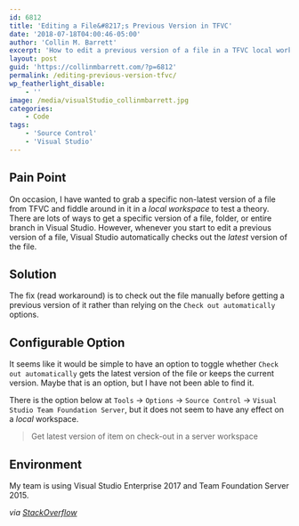 ```yaml
---
id: 6812
title: 'Editing a File&#8217;s Previous Version in TFVC'
date: '2018-07-18T04:00:46-05:00'
author: 'Collin M. Barrett'
excerpt: 'How to edit a previous version of a file in a TFVC local workspace in Visual Studio rather than automatically getting latest on check-out.'
layout: post
guid: 'https://collinmbarrett.com/?p=6812'
permalink: /editing-previous-version-tfvc/
wp_featherlight_disable:
    - ''
image: /media/visualStudio_collinmbarrett.jpg
categories:
    - Code
tags:
    - 'Source Control'
    - 'Visual Studio'
---
```


## Pain Point

On occasion, I have wanted to grab a specific non-latest version of a file from TFVC and fiddle around in it in a *local workspace* to test a theory. There are lots of ways to get a specific version of a file, folder, or entire branch in Visual Studio. However, whenever you start to edit a previous version of a file, Visual Studio automatically checks out the *latest* version of the file.

## Solution

The fix (read workaround) is to check out the file manually before getting a previous version of it rather than relying on the `Check out automatically` options.

## Configurable Option

It seems like it would be simple to have an option to toggle whether `Check out automatically` gets the latest version of the file or keeps the current version. Maybe that is an option, but I have not been able to find it.

There is the option below at `Tools` -&gt; `Options` -&gt; `Source Control` -&gt; `Visual Studio Team Foundation Server`, but it does not seem to have any effect on a *local* workspace.

> Get latest version of item on check-out in a server workspace

## Environment

My team is using Visual Studio Enterprise 2017 and Team Foundation Server 2015.

*via [StackOverflow](https://stackoverflow.com/questions/35748680/tfs-check-out-specific-version-make-changes-check-in)*